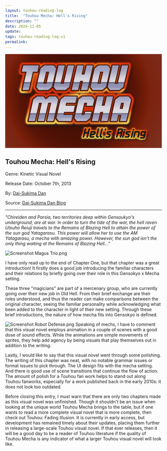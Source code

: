 ```yaml
---
layout: touhou-reading-log
title:  "Touhou Mecha: Hell's Rising"
description: ""
date: 2024-11-05
update: 
tags: touhou-reading-log-s1
permalink:
---
```

![Touhou Mecha: Hell's Rising.webp](/images/indexes-extras/touhou-reading-log/S1/05/cover.webp)
## Touhou Mecha: Hell's Rising
Genre: Kinetic Visual Novel

Release Date: October 7th, 2013

By: [Dai-Sukima Dan](https://daisukimadan.itch.io/)

Source: [Dai-Sukima Dan Blog](https://web.archive.org/web/20150403111812/http://dsd.faceroll.net/?page_id=444)
- - -

*"Chireiden and Parsia, two territories deep within Gensoukyo's underground, are at war. In order to turn the tide of the war, the hell raven Utsuho Reiuji travels to the Remains of Blazing Hell to attain the power of the sun god Yatagarasu. This power will allow her to use the AM Yatagarasu, a mecha with amazing power. However, the sun god isn't the only thing waiting at the Remains of Blazing Hell..."*

![Screenshot Magus Trio.png](/images/indexes-extras/touhou-reading-log/S1/05/Screenshot_Magus_Trio.png)

I have only read up to the end of Chapter One, but that chapter was a great introduction! It firstly does a good job introducing the familiar characters and their relations by briefly going over their role in this Gensokyo x Mecha setting.


These three "magicians" are part of a mercenary group, who are currently going over their new job in Old Hell. From their brief exchange are their roles understood, and thus the reader can make comparisons between the original character, seeing the familiar personality while acknowledging what been added to the character in light of their new setting. Through these brief introductions, the nature of how mecha fits into Gensokyo is defined.

![Screenshot Robot Defense.png](/images/indexes-extras/touhou-reading-log/S1/05/Screenshot_Robot_Defense.png)
Speaking of mechs, I have to comment that this visual novel employs animation in a couple of scenes with a good dose of sound effects. While the animations are simple movements of sprites, they help add agency by being visuals that play themselves out in addition to the writing.


Lastly, I would like to say that this visual novel went through some polishing. The writing of this chapter was neat, with no notable grammar issues or format issues to pick through. The UI design fits with the mecha setting. And there is good use of scene transitions that continue the flow of action. The amount of polish for a Touhou fan work helps to stand out along Touhou fanworks, especially for a work published back in the early 2010s: it does not look too outdated.


Before closing this entry, I must warn that there are only two chapters made as this visual novel was unfinished. Though it shouldn't be an issue when looking at the unique world Touhou Mecha brings to the table, but if one wants to read a more complete visual novel that is more complete, then check out Touhou: Fading Illusion. It is currently in early access, but development has remained timely about their updates, placing them further in releasing a large-scale Touhou visual novel. If that ever releases, then it will be a good day to be a reader of Touhou literature if the quality of Touhou Mecha is any indicator of what a larger Touhou visual novel will look like.